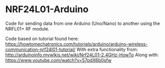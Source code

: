 # NRF24L01-Arduino
Code for sending data from one Arduino (Uno/Nano) to another using the NRFL01+ RF module.

Code based on tutorial found here: https://howtomechatronics.com/tutorials/arduino/arduino-wireless-communication-nrf24l01-tutorial/
With extra functionality from: http://arduinoinfo.mywikis.net/wiki/Nrf24L01-2.4GHz-HowTo
Along with: https://www.youtube.com/watch?v=57pdX6b0sfw
